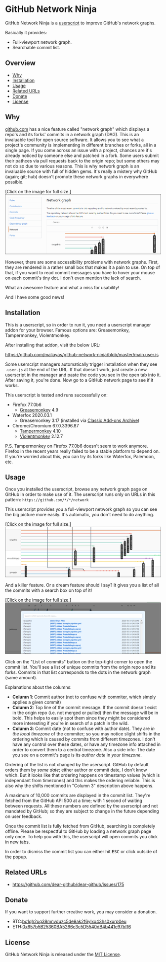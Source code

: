 # GitHub Network Ninja

GitHub Network Ninja is a [userscript] to improve GitHub's network graphs.

Basically it provides:

-   Full-viewport network graph.
-   Searchable commit list.

## Overview

-   [Why](#why)
-   [Installation](#installation)
-   [Usage](#usage)
-   [Related URLs](#related-urls)
-   [Donate](#donate)
-   [License](#license)

## Why

[github.com] has a nice feature called "network graph" which displays a repo's and
its forks' commits in a network graph (DAG). This is an invaluable tool for open
source software. It allows you to see what a project's community is implementing in
different branches or forks, all in a single page. If you come across an issue with
a project, chances are it's already noticed by someone else and patched in a fork.
Some users submit their pathces via pull requests back to the origin repo; but some
others may not do so due to various reasons. This is why network graph is an
invaluable source with full of hidden gems. It's really a mistery why GitHub (again;
git; hub) doesn't promote these network graphs in everywhere possible.

[Click on the image for full size.]
[![github-network.png](images/thumbnail-github-network.png)](images/github-network.png)

However, there are some accessibility problems with network graphs. First, they are
rendered in a rather small box that makes it a pain to use. On top of that, if you
want to read commit messages you have to hover your mouse on each commit's tiny dot.
I don't even mention the lack of search.

What an awesome feature and what a miss for usability!

And I have some good news!

## Installation

This is a userscript, so in order to run it, you need a userscript manager addon for
your browser. Famous options are: Greasemonkey, Tampermonkey, Violentmonkey.

After installing that addon, visit the below URL:

https://github.com/maliayas/github-network-ninja/blob/master/main.user.js

Some userscript managers automatically trigger installation when they see `.user.js`
at the end of the URL. If that doesn't work, just create a new userscript in the
manager and paste the code you see in the open tab into it. After saving it, you're
done. Now go to a GitHub network page to see if it works.

This userscript is tested and runs successfully on:

-   Firefox 77.0b6
    -   [Greasemonkey] 4.9
-   Waterfox 2020.03.1
    -   Greasemonkey 3.17 (installed via [Classic Add-ons Archive])
-   Chrome/Chromium 67.0.3396.87
    -   [Tampermonkey] 4.10
    -   [Violentmonkey] 2.12.7

P.S. Tampermonkey on Firefox 77.0b6 doesn't seem to work anymore. Firefox in the
recent years really failed to be a stable platform to depend on. If you're worried
about this, you can try its forks like Waterfox, Palemoon, etc.

## Usage

Once you installed the userscript, browse any network graph page on GitHub in order
to make use of it. The userscript runs only on URLs in this pattern:
`https://github.com/*/*/network`

This userscript provides you a full-viewport network graph so you can see the big
picture more easily. It's automatic, you don't need to do anything.

[Click on the image for full size.]
[![github-network-fullscreen.png](images/thumbnail-github-network-fullscreen.png)](images/github-network-fullscreen.png)

And a killer feature. Or a dream feature should I say? It gives you a list of all
the commits with a search box on top of it!

[Click on the image for full size.]
[![github-network-search.png](images/thumbnail-github-network-search.png)](images/github-network-search.png)

Click on the "List of commits" button on the top-tight corner to open the commit
list. You'll see a list of unique commits from the origin repo and its forks.
Commits in that list corresponds to the dots in the network graph (same amount).

Explanations about the columns:

-   __Column 1__: Commit author (not to confuse with commiter, which simply applies
    a given commit)
-   __Column 2__: Top line of the commit message. If the commit doesn't exist in the
    origin repo (i.e. not merged or pulled) then the message will be in bold. This
    helps to easily spot them since they might be considered more interesting if
    you're in search of a patch in the wild.
-   __Column 3__: Commit date (not to confuse with author date). They are _in the
    local timezone_ of the commiter; so you may notice slight shifts in the ordering
    which is caused by commits from different timezones. I don't have any control
    over these dates, or have any timezone info attached in order to convert them to
    a central timezone. Also a side info: The date you see on a commit's page is its
    _author date_ in _your timezone_.

Ordering of the list is not changed by the userscript. GitHub by default orders them
by _some date_; either author or commit date, I don't know which. But it looks like
that ordering happens on timestamp values (which is independant from timezones) and
this makes the ordering reliable. This is also why the shifts mentioned in "Column
3" description above happens.

A maximum of 10,000 commits are displayed in the commit list. They're fetched from
the GitHub API 500 at a time; with 1 second of waiting between requests. All these
numbers are defined by the userscript and not mandated by GitHub; so they are
subject to change in the future depending on user feedback.

Once the commit list is fully fetched from GitHub, searching is completely offline.
Please be respectful to GitHub by loading a network graph page only once. To help you
with this, the userscript will open commits you click in new tabs.

In order to dismiss the commit list you can either hit <kbd>ESC</kbd> or click
outside of the popup.

## Related URLs

-   https://github.com/dear-github/dear-github/issues/175

## Donate

If you want to support further creative work, you may consider a donation.

-   BTC:[bc1qh2uq38mnvduzc5de9ak2f6ylxx43hs0xurp0eu](http://maliayas.com/business/donation/crypto-qr.php?coin=bitcoin&address=bc1qh2uq38mnvduzc5de9ak2f6ylxx43hs0xurp0eu&amount=0.0005)
-   ETH:[0x657b5B25360BA5266e3c5D5540dB4b441e97bff6](http://maliayas.com/business/donation/crypto-qr.php?coin=ethereum&address=0x657b5B25360BA5266e3c5D5540dB4b441e97bff6&amount=0.025)

## License

GitHub Network Ninja is released under the [MIT License](LICENSE).

[userscript]: https://en.wikipedia.org/wiki/Userscript
[github.com]: https://github.com
[Tampermonkey]: https://chrome.google.com/webstore/detail/tampermonkey/dhdgffkkebhmkfjojejmpbldmpobfkfo
[Violentmonkey]: https://chrome.google.com/webstore/detail/violentmonkey/jinjaccalgkegednnccohejagnlnfdag
[Greasemonkey]: https://addons.mozilla.org/en-US/firefox/addon/greasemonkey/
[Classic Add-ons Archive]: https://github.com/JustOff/ca-archive
